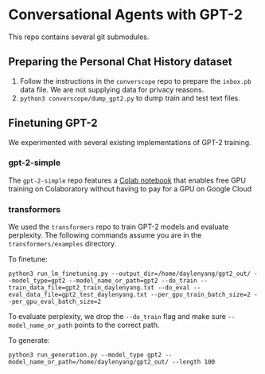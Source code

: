 # Conversational Agents with GPT-2

This repo contains several git submodules.

## Preparing the Personal Chat History dataset

1. Follow the instructions in the `converscope` repo to prepare the `inbox.pb` data file. We are not supplying data for privacy reasons.
2. `python3 converscope/dump_gpt2.py` to dump train and test text files.

## Finetuning GPT-2

We experimented with several existing implementations of GPT-2 training.

### gpt-2-simple
The `gpt-2-simple` repo features a [Colab notebook](https://colab.research.google.com/drive/1VLG8e7YSEwypxU-noRNhsv5dW4NfTGce) that enables free GPU training on Colaboratory without having to pay for a GPU on Google Cloud

### transformers
We used the `transformers` repo to train GPT-2 models and evaluate perplexity. The following commands assume you are in the `transformers/examples` directory.

To finetune:

```
python3 run_lm_finetuning.py --output_dir=/home/daylenyang/gpt2_out/ --model_type=gpt2 --model_name_or_path=gpt2 --do_train --train_data_file=gpt2_train_daylenyang.txt --do_eval --eval_data_file=gpt2_test_daylenyang.txt --per_gpu_train_batch_size=2 --per_gpu_eval_batch_size=2
```

To evaluate perplexity, we drop the `--do_train` flag and make sure `--model_name_or_path` points to the correct path.

To generate:

```
python3 run_generation.py --model_type gpt2 --model_name_or_path=/home/daylenyang/gpt2_out/ --length 100
```